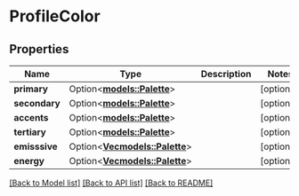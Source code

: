 # ProfileColor

## Properties

Name | Type | Description | Notes
------------ | ------------- | ------------- | -------------
**primary** | Option<[**models::Palette**](palette.md)> |  | [optional]
**secondary** | Option<[**models::Palette**](palette.md)> |  | [optional]
**accents** | Option<[**models::Palette**](palette.md)> |  | [optional]
**tertiary** | Option<[**models::Palette**](palette.md)> |  | [optional]
**emisssive** | Option<[**Vec<models::Palette>**](palette.md)> |  | [optional]
**energy** | Option<[**Vec<models::Palette>**](palette.md)> |  | [optional]

[[Back to Model list]](../README.md#documentation-for-models) [[Back to API list]](../README.md#documentation-for-api-endpoints) [[Back to README]](../README.md)


